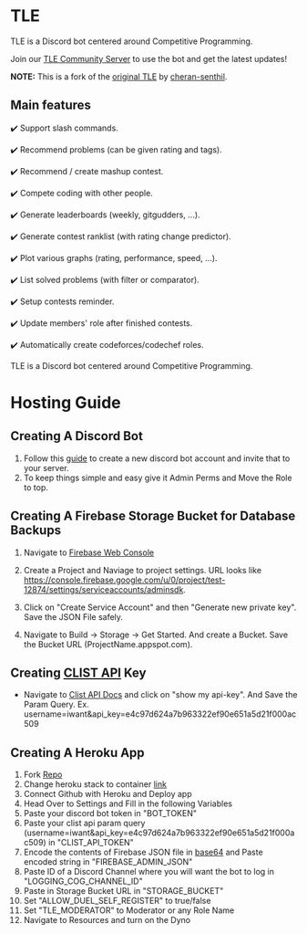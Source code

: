 # TLE

TLE is a Discord bot centered around Competitive Programming.

Join our [TLE Community Server](https://discord.gg/eYNJsDhwdN) to use the bot and get the latest updates!

**NOTE:** This is a fork of the [original TLE](https://github.com/cheran-senthil/TLE) by [cheran-senthil](https://github.com/cheran-senthil).

## Main features

✔️ Support slash commands.

✔️ Recommend problems (can be given rating and tags).

✔️ Recommend / create mashup contest.

✔️ Compete coding with other people.

✔️ Generate leaderboards (weekly, gitgudders, ...).

✔️ Generate contest ranklist (with rating change predictor).

✔️ Plot various graphs (rating, performance, speed, ...).

✔️ List solved problems (with filter or comparator).

✔️ Setup contests reminder.

✔️ Update members' role after finished contests.

✔️ Automatically create codeforces/codechef roles.


TLE is a Discord bot centered around Competitive Programming.

# Hosting Guide
## Creating A Discord Bot
1. Follow this [guide](https://www.freecodecamp.org/news/create-a-discord-bot-with-javascript-nodejs/) to create a new discord bot account and invite that to your server.
2. To keep things simple and easy give it Admin Perms and Move the Role to top.

## Creating A Firebase Storage Bucket for Database Backups
1. Navigate to [Firebase Web Console](https://console.firebase.google.com/)
2. Create a Project and Naviage to project settings. URL looks like https://console.firebase.google.com/u/0/project/test-12874/settings/serviceaccounts/adminsdk.

3. Click on "Create Service Account" and then "Generate new private key". Save the JSON File safely.

4. Navigate to Build -> Storage -> Get Started. And create a Bucket. Save the Bucket URL (ProjectName.appspot.com).

## Creating [CLIST API](https://clist.by/) Key
- Navigate to [Clist API Docs](https://clist.by/api/v2/doc/) and click on "show my api-key". And Save the Param Query. Ex. username=iwant&api_key=e4c97d624a7b963322ef90e651a5d21f000ac509

## Creating A Heroku App
1. Fork [Repo](https://github.com/Better-CF/TLE)
2. Change heroku stack to container [link](https://stackoverflow.com/questions/59725708/set-the-stack-for-an-existing-heroku-app-from-heroku-18-to-container-for-a-doc)
3. Connect Github with Heroku and Deploy app
4. Head Over to Settings and Fill in the following Variables
5. Paste your discord bot token in "BOT_TOKEN"
6. Paste your clist api param query (username=iwant&api_key=e4c97d624a7b963322ef90e651a5d21f000ac509) in "CLIST_API_TOKEN" 
7. Encode the contents of Firebase JSON file in [base64](https://www.base64encode.org/) and Paste encoded string in "FIREBASE_ADMIN_JSON"
8. Paste ID of a Discord Channel where you will want the bot to log in "LOGGING_COG_CHANNEL_ID"
9. Paste in Storage Bucket URL in "STORAGE_BUCKET"
10. Set "ALLOW_DUEL_SELF_REGISTER" to true/false
11. Set "TLE_MODERATOR" to Moderator or any Role Name
12. Navigate to Resources and turn on the Dyno